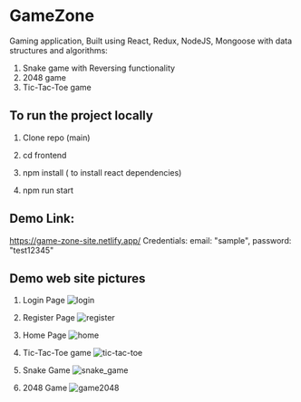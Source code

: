 # GameZone
Gaming application, Built using React, Redux, NodeJS, Mongoose with data structures and algorithms:

1. Snake game with Reversing functionality
2. 2048 game
3. Tic-Tac-Toe game

## To run the project locally

1. Clone repo (main)

2. cd frontend

3. npm install ( to install react dependencies)

4. npm run start

## Demo Link: 
https://game-zone-site.netlify.app/
Credentials: email: "sample", password: "test12345"

## Demo web site pictures

1. Login Page
![login](https://user-images.githubusercontent.com/39583088/140527918-686c571c-e4a0-4211-bead-928098fb8b89.PNG)

2. Register Page
![register](https://user-images.githubusercontent.com/39583088/140528044-83d2fec3-dfe5-435f-bd29-4a619eaf325c.PNG)

3. Home Page
![home](https://user-images.githubusercontent.com/39583088/140528198-4b54f5db-0555-4266-bb12-cc90b83be20d.PNG)

4. Tic-Tac-Toe game
![tic-tac-toe](https://user-images.githubusercontent.com/39583088/140528288-75eaa910-15fb-4fbd-8e5b-1b306ae4035b.PNG)

5. Snake Game
![snake_game](https://user-images.githubusercontent.com/39583088/140528352-40323bef-e8b2-4d9d-90cb-90d4bd722bae.PNG)

6. 2048 Game
![game2048](https://user-images.githubusercontent.com/39583088/140528397-274b5e40-a527-4b68-8b7a-310f115dff95.PNG)
